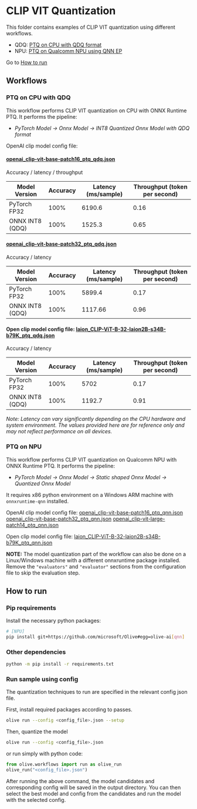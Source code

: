# CLIP VIT Quantization
This folder contains examples of CLIP VIT quantization using different workflows.

- QDQ: [PTQ on CPU with QDQ format](#ptq-on-cpu-with-qdq)
- NPU: [PTQ on Qualcomm NPU using QNN EP](#ptq-on-npu)

Go to [How to run](#how-to-run)

## Workflows

### PTQ on CPU with QDQ
This workflow performs CLIP VIT quantization on CPU with ONNX Runtime PTQ. It performs the pipeline:
- *PyTorch Model -> Onnx Model -> INT8 Quantized Onnx Model with QDQ format*

OpenAI clip model config file:
#### [openai_clip-vit-base-patch16_ptq_qdq.json](openai_clip-vit-base-patch16_ptq_qdq.json)

Accuracy / latency / throughput

| Model Version         | Accuracy           | Latency (ms/sample)| Throughput (token per second)|
|-----------------------|--------------------|--------------------|------------------------------|
| PyTorch FP32          | 100%               | 6190.6             | 0.16                         |
| ONNX INT8 (QDQ)       | 100%               | 1525.3             | 0.65                         |


#### [openai_clip-vit-base-patch32_ptq_qdq.json](openai_clip-vit-base-patch32_ptq_qdq.json)

Accuracy / latency

| Model Version         | Accuracy           | Latency (ms/sample)  | Throughput (token per second)|
|-----------------------|--------------------|----------------------|------------------------------|
| PyTorch FP32          | 100%               | 5899.4               | 0.17                         |
| ONNX INT8 (QDQ)       | 100%               | 1117.66              | 0.96                         |

#### Open clip model config file: [laion_CLIP-ViT-B-32-laion2B-s34B-b79K_ptq_qdq.json](laion_CLIP-ViT-B-32-laion2B-s34B-b79K_ptq_qdq.json)

Accuracy / latency

| Model Version         | Accuracy          | Latency (ms/sample)| Throughput (token per second)|
|-----------------------|-------------------|--------------------|------------------------------|
| PyTorch FP32          | 100%              | 5702               | 0.17                         |
| ONNX INT8 (QDQ)       | 100%              | 1192.7             | 0.91                         |

*Note: Latency can vary significantly depending on the CPU hardware and system environment. The values provided here are for reference only and may not reflect performance on all devices.*

### PTQ on NPU
This workflow performs CLIP VIT quantization on Qualcomm NPU with ONNX Runtime PTQ. It performs the pipeline:
- *PyTorch Model -> Onnx Model -> Static shaped Onnx Model -> Quantized Onnx Model*

It requires x86 python environment on a Windows ARM machine with `onnxruntime-qnn` installed.

OpenAI clip model config file: [openai_clip-vit-base-patch16_ptq_qnn.json](openai_clip-vit-base-patch16_ptq_qnn.json)
 [openai_clip-vit-base-patch32_ptq_qnn.json](openai_clip-vit-base-patch32_ptq_qnn.json)
 [openai_clip-vit-large-patch14_ptq_qnn.json](openai_clip-vit-large-patch14_ptq_qnn.json)

Open clip model config file: [laion_CLIP-ViT-B-32-laion2B-s34B-b79K_ptq_qnn.json](laion_CLIP-ViT-B-32-laion2B-s34B-b79K_ptq_qnn.json)

**NOTE:** The model quantization part of the workflow can also be done on a Linux/Windows machine with a different onnxruntime package installed. Remove the `"evaluators"` and `"evaluator"` sections from the configuration file to skip the evaluation step.

## How to run
### Pip requirements
Install the necessary python packages:
```sh
# [NPU]
pip install git+https://github.com/microsoft/Olive#egg=olive-ai[qnn]
```

### Other dependencies
```sh
python -m pip install -r requirements.txt
```

### Run sample using config

The quantization techniques to run are specified in the relevant config json file.

First, install required packages according to passes.
```sh
olive run --config <config_file>.json --setup
```

Then, quantize the model
```sh
olive run --config <config_file>.json
```

or run simply with python code:
```python
from olive.workflows import run as olive_run
olive_run("<config_file>.json")
```

After running the above command, the model candidates and corresponding config will be saved in the output directory.
You can then select the best model and config from the candidates and run the model with the selected config.
